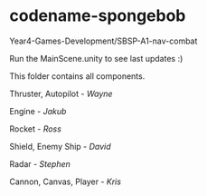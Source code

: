 # codename-spongebob
Year4-Games-Development/SBSP-A1-nav-combat

Run the MainScene.unity to see last updates :)

This folder contains all components.

Thruster, Autopilot - *Wayne*

Engine - *Jakub*

Rocket - *Ross*

Shield, Enemy Ship - *David*

Radar - *Stephen*

Cannon, Canvas, Player - *Kris*
